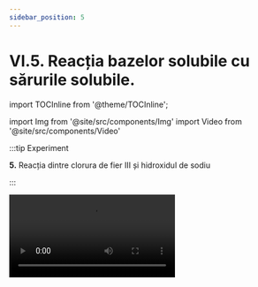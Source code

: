 ```yaml
---
sidebar_position: 5
---
```


# VI.5. Reacția bazelor solubile cu sărurile solubile.


import TOCInline from '@theme/TOCInline';

<TOCInline toc={toc} />




import Img from '@site/src/components/Img'
import Video from '@site/src/components/Video'




:::tip Experiment

**5.** Reacția dintre clorura de fier III și hidroxidul de sodiu

:::

<Video src="https://www.youtube.com/embed/R8VHq8OIXZc" />


**Materiale necesare:** eprubetă, soluție de hidroxid de sodiu (sodă caustică), soluție de clorură de fier III, pipetă. 

:::warning

**Experiment demonstrativ efectuat numai de profesor!**

Atenție, hidroxidul de sodiu este caustic și îți poate produce arsuri în contact cu pielea!   

:::



**Descrierea experimentului:** 

- Pune în eprubetă puțină soluție de clorură de fier III și adaugă câteva picături de hidroxid de sodiu. 

- Ce observi ?


:::note Observaţie

S-a format un precipitat brun.

:::



**Concluzia experimentului:**

Clorura de fier III – FeCl<sub>3</sub> reacționează cu hidroxidul de sodiu - NaOH și se transformă în clorură de sodiu – NaCl și hidroxid de fier III - Fe(OH)<sub>3</sub> (precipitat brun). 

Este o reacție de schimb, deoarece avem ca reactanți două substanțe compuse, iar ca produși avem tot două substanțe compuse:

**FeCl<sub>3</sub> +  3NaOH =  3NaCl  + Fe(OH)<sub>3</sub> ↓**


<br></br>






:::tip Experiment

**6.** Reacția dintre acetatul de plumb și hidroxidul de sodiu

:::

<Video src="https://www.youtube.com/embed/35HoVaEdaBs" />


**Materiale necesare:** eprubetă, soluție de hidroxid de sodiu (sodă caustică), soluție de acetat de plumb II, pipetă. 

:::warning Atenție

**Experiment demonstrativ efectuat numai de profesor!**

Atenție, hidroxidul de sodiu este caustic și îți poate produce arsuri în contact cu pielea! Atenție, acetatul de plumb este toxic!   

:::



**Descrierea experimentului:** 

- Pune în eprubetă puțină soluție de acetat de plumb II și adaugă câteva picături de hidroxid de sodiu. 

- Ce observi ?


:::note Observaţie

S-a format un precipitat alb.

:::



**Concluzia experimentului:**


Acetatul de plumb – Pb(CH<sub>3</sub>COO)<sub>2</sub> reacționează cu hidroxidul de sodiu - NaOH și se transformă în acetat de sodiu – NaCH<sub>3</sub>COO și hidroxid de plumb II - Pb(OH)<sub>2</sub> (precipitat alb). 

Este o reacție de schimb, deoarece avem ca reactanți două substanțe compuse, iar ca produși avem tot două substanțe compuse:

**Pb(CH<sub>3</sub>COO)<sub>2</sub>  +  2NaOH =  2NaCH<sub>3</sub>COO  + Pb(OH)<sub>2</sub> ↓**


<br></br>



:::tip Experiment

**7.** Reacția dintre sulfatul de fier II și hidroxidul de sodiu 

:::

<Video src="https://www.youtube.com/embed/kR-w8c7C1-4" />


**Materiale necesare:** creuzet, soluție de hidroxid de sodiu (sodă caustică), soluție de sulfat de fier II, pipetă. 

:::warning Atenție

**Experiment demonstrativ efectuat numai de profesor!**

Atenție, hidroxidul de sodiu este caustic și îți poate produce arsuri în contact cu pielea!   

:::



**Descrierea experimentului:** 

- Pune în creuzet puțină soluție de sulfat de fier II și adaugă câteva picături de hidroxid de sodiu. 

- Ce observi ?


:::note Observaţie

S-a format un precipitat verde-gri.

:::



**Concluzia experimentului:**



Sulfatul de fier II – FeSO<sub>4</sub> reacționează cu hidroxidul de sodiu - NaOH și se transformă în sulfat de sodiu – Na<sub>2</sub>SO<sub>4</sub> și hidroxid de fier II - Fe(OH)<sub>2</sub> (precipitat verde). 

Este o reacție de schimb, deoarece avem ca reactanți două substanțe compuse, iar ca produși avem tot două substanțe compuse:

**FeSO<sub>4</sub>  +  2NaOH =  Na<sub>2</sub>SO<sub>4</sub> + Fe(OH)<sub>2</sub> ↓**


<br></br>




:::tip Experiment

**8.** Reacția dintre sulfatul de zinc și hidroxidul de sodiu

:::

<Video src="https://www.youtube.com/embed/0OxBLe99Kfk" />


**Materiale necesare:** eprubetă, soluție de hidroxid de sodiu (sodă caustică), soluție de sulfat de zinc, pipetă. 

:::warning Atenție

**Experiment demonstrativ efectuat numai de profesor!**

Atenție, hidroxidul de sodiu este caustic și îți poate produce arsuri în contact cu pielea!   

:::



**Descrierea experimentului:** 

- Pune în eprubetă puțină soluție de sulfat de zinc și adaugă câteva picături de hidroxid de sodiu.  

- Ce observi ?


:::note Observaţie

S-a format un precipitat alb.

:::



**Concluzia experimentului:**


Sulfatul de zinc – ZnSO<sub>4</sub> reacționează cu hidroxidul de sodiu - NaOH și se transformă în sulfat de sodiu – Na<sub>2</sub>SO<sub>4</sub> și hidroxid de zinc - Zn(OH)<sub>2</sub> (precipitat alb). 

Este o reacție de schimb, deoarece avem ca reactanți două substanțe compuse, iar ca produși avem tot două substanțe compuse:

**ZnSO<sub>4</sub>  +  2NaOH =  Na<sub>2</sub>SO<sub>4</sub> + Zn(OH)<sub>2</sub> ↓**


<br></br>



:::tip Experiment

**9.** Reacția dintre sulfatul de cupru II și hidroxidul de sodiu 

:::

<Video src="https://www.youtube.com/embed/11wa49-wGlo" />


**Materiale necesare:** creuzet, soluție de hidroxid de sodiu (sodă caustică), soluție de sulfat de cupru II (piatră vânătă), pipetă.  

:::warning Atenție

**Experiment demonstrativ efectuat numai de profesor!**

Atenție, hidroxidul de sodiu este caustic și îți poate produce arsuri în contact cu pielea!   

:::



**Descrierea experimentului:** 

- Pune în creuzet puțină soluție de sulfat de cupru II și adaugă câteva picături de hidroxid de sodiu.  

- Ce observi ?


:::note Observaţie

S-a format un precipitat albastru intens.

:::



**Concluzia experimentului:**

Sulfatul de cupru II – CuSO<sub>4</sub> reacționează cu hidroxidul de sodiu - NaOH și se transformă în sulfat de sodiu – Na<sub>2</sub>SO<sub>4</sub> și hidroxid de cupru II - Cu(OH)<sub>2</sub> (precipitat albastru). 

Este o reacție de schimb, deoarece avem ca reactanți două substanțe compuse, iar ca produși avem tot două substanțe compuse:

**CuSO<sub>4</sub>  +  2NaOH =  Na<sub>2</sub>SO<sub>4</sub> + Cu(OH)<sub>2</sub> ↓**


<br></br>


:::tip Experiment

**10.** Reacția dintre azotatul de argint și hidroxidul de sodiu 

:::

<Video src="https://www.youtube.com/embed/4TytSdxHZN8" />


**Materiale necesare:** eprubetă, soluție de hidroxid de sodiu (sodă caustică), soluție de azotat de argint (piatră iadului), pipetă.   

:::warning

**Experiment demonstrativ efectuat numai de profesor!**

Atenție, hidroxidul de sodiu și azotatul de argint sunt caustice și îți pot produce arsuri în contact cu pielea !    

:::



**Descrierea experimentului:** 

- Pune în eprubetă puțină soluție de azotat de argint și adaugă câteva picături de hidroxid de sodiu.  

- Ce observi ?


:::note Observaţie

S-a format un precipitat gri.

:::



**Concluzia experimentului:**

Azotatul de argint – AgNO<sub>3</sub> reacționează cu hidroxidul de sodiu - NaOH și se transformă în azotat de sodiu – NaNO<sub>3</sub> și hidroxid de argint - AgOH (precipitat gri). 

Este o reacție de schimb, deoarece avem ca reactanți două substanțe compuse, iar ca produși avem tot două substanțe compuse:

**AgNO<sub>3</sub>  +  NaOH =  NaNO<sub>3</sub> + AgOH ↓**


<br></br>




